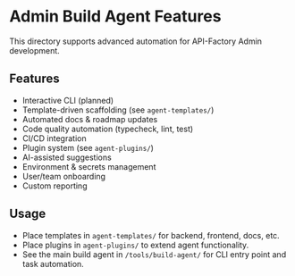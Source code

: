 # Admin Build Agent Features

This directory supports advanced automation for API-Factory Admin development.

## Features
- Interactive CLI (planned)
- Template-driven scaffolding (see `agent-templates/`)
- Automated docs & roadmap updates
- Code quality automation (typecheck, lint, test)
- CI/CD integration
- Plugin system (see `agent-plugins/`)
- AI-assisted suggestions
- Environment & secrets management
- User/team onboarding
- Custom reporting

## Usage
- Place templates in `agent-templates/` for backend, frontend, docs, etc.
- Place plugins in `agent-plugins/` to extend agent functionality.
- See the main build agent in `/tools/build-agent/` for CLI entry point and task automation.
